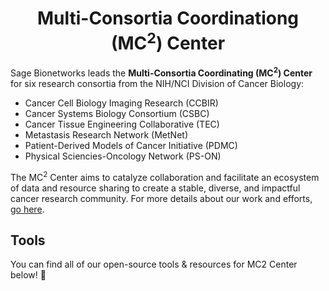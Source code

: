 <h1 align="center">
  Multi-Consortia Coordinationg (MC<sup>2</sup>) Center
  <br>
</h1>

Sage Bionetworks leads the **Multi-Consortia Coordinating (MC<sup>2</sup>) Center** for six research consortia from the NIH/NCI Division of Cancer Biology:
* Cancer Cell Biology Imaging Research (CCBIR)
* Cancer Systems Biology Consortium (CSBC)
* Cancer Tissue Engineering Collaborative (TEC)
* Metastasis Research Network (MetNet)
* Patient-Derived Models of Cancer Initiative (PDMC)
* Physical Sciencies-Oncology Network (PS-ON)

The MC<sup>2</sup> Center aims to catalyze collaboration and facilitate an ecosystem of data and resource sharing to create a stable, diverse, and impactful cancer research community.  For more details about our work and efforts, [go here](https://doi.org/10.7303/syn7080714).

## Tools 
You can find all of our open-source tools & resources for MC2 Center below! 🎉

